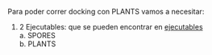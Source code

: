 Para poder correr docking con PLANTS vamos a necesitar: <br>
1. 2 Ejecutables: que se pueden encontrar en [ejecutables]([Ejecutables](https://github.com/Emignone/PL_Pipeline/edit/main/Ejecutables/))<br>
  a. SPORES <br>
  b. PLANTS <br>
  

